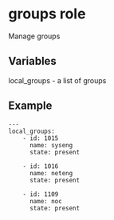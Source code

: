 # groups role

Manage groups

## Variables

local_groups - a list of groups

## Example

    ---
    local_groups:
        - id: 1015
          name: syseng
          state: present

        - id: 1016
          name: neteng
          state: present

        - id: 1109
          name: noc
          state: present



